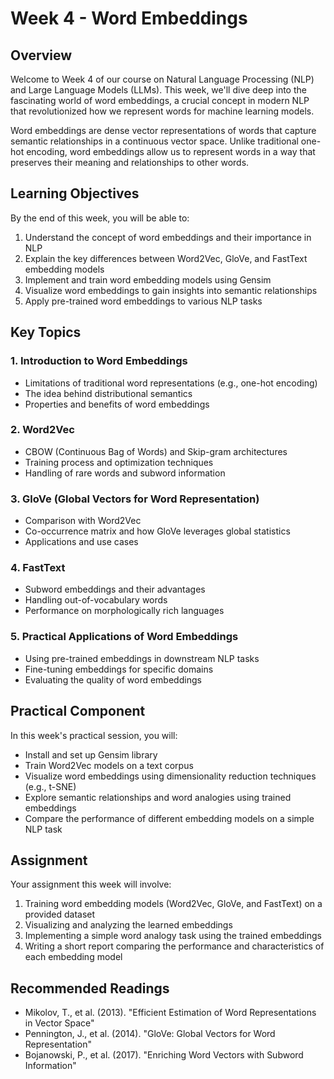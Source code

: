 # Week 4 - Word Embeddings

## Overview

Welcome to Week 4 of our course on Natural Language Processing (NLP) and Large Language Models (LLMs). This week, we'll dive deep into the fascinating world of word embeddings, a crucial concept in modern NLP that revolutionized how we represent words for machine learning models.

Word embeddings are dense vector representations of words that capture semantic relationships in a continuous vector space. Unlike traditional one-hot encoding, word embeddings allow us to represent words in a way that preserves their meaning and relationships to other words.

## Learning Objectives

By the end of this week, you will be able to:

1. Understand the concept of word embeddings and their importance in NLP
2. Explain the key differences between Word2Vec, GloVe, and FastText embedding models
3. Implement and train word embedding models using Gensim
4. Visualize word embeddings to gain insights into semantic relationships
5. Apply pre-trained word embeddings to various NLP tasks

## Key Topics

### 1. Introduction to Word Embeddings

- Limitations of traditional word representations (e.g., one-hot encoding)
- The idea behind distributional semantics
- Properties and benefits of word embeddings

### 2. Word2Vec

- CBOW (Continuous Bag of Words) and Skip-gram architectures
- Training process and optimization techniques
- Handling of rare words and subword information

### 3. GloVe (Global Vectors for Word Representation)

- Comparison with Word2Vec
- Co-occurrence matrix and how GloVe leverages global statistics
- Applications and use cases

### 4. FastText

- Subword embeddings and their advantages
- Handling out-of-vocabulary words
- Performance on morphologically rich languages

### 5. Practical Applications of Word Embeddings

- Using pre-trained embeddings in downstream NLP tasks
- Fine-tuning embeddings for specific domains
- Evaluating the quality of word embeddings

## Practical Component

In this week's practical session, you will:

- Install and set up Gensim library
- Train Word2Vec models on a text corpus
- Visualize word embeddings using dimensionality reduction techniques (e.g., t-SNE)
- Explore semantic relationships and word analogies using trained embeddings
- Compare the performance of different embedding models on a simple NLP task

## Assignment

Your assignment this week will involve:

1. Training word embedding models (Word2Vec, GloVe, and FastText) on a provided dataset
2. Visualizing and analyzing the learned embeddings
3. Implementing a simple word analogy task using the trained embeddings
4. Writing a short report comparing the performance and characteristics of each embedding model

## Recommended Readings

- Mikolov, T., et al. (2013). "Efficient Estimation of Word Representations in Vector Space"
- Pennington, J., et al. (2014). "GloVe: Global Vectors for Word Representation"
- Bojanowski, P., et al. (2017). "Enriching Word Vectors with Subword Information"

```{tableofcontents}

```
